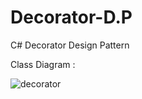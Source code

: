 # Decorator-D.P
C# Decorator Design Pattern

Class Diagram : 

![decorator](https://user-images.githubusercontent.com/37370113/38770667-31928f18-401f-11e8-9db0-8867471a5c06.JPG)

